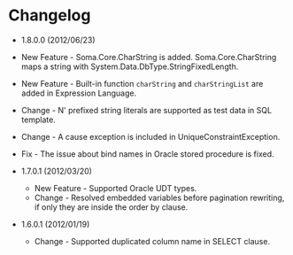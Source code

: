 # Changelog

 - 1.8.0.0 (2012/06/23)
  - New Feature - Soma.Core.CharString is added. Soma.Core.CharString maps a string with System.Data.DbType.StringFixedLength.
  - New Feature - Built-in function `charString` and `charStringList` are added in Expression Language.
  - Change - N' prefixed string literals are supported as test data in SQL template.
  - Change - A cause exception is included in UniqueConstraintException.
  - Fix - The issue about bind names in Oracle stored procedure is fixed.

 - 1.7.0.1 (2012/03/20)
   - New Feature - Supported Oracle UDT types.
   - Change - Resolved embedded variables before pagination rewriting, if only they are inside the order by clause.

 - 1.6.0.1 (2012/01/19)
   - Change - Supported duplicated column name in SELECT clause.
